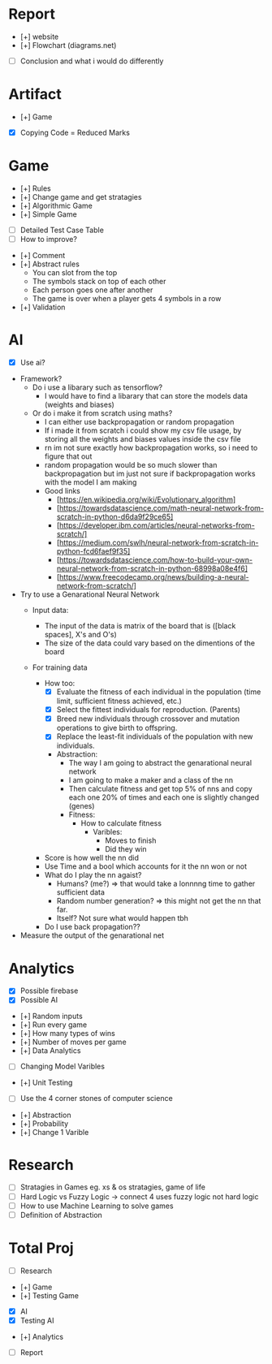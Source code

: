 # Report
- [+] website
- [+] Flowchart (diagrams.net)
- [ ] Conclusion and what i would do differently

# Artifact
- [+] Game
- [x] Copying Code = Reduced Marks

# Game
- [+] Rules
- [+] Change game and get stratagies
- [+] Algorithmic Game
- [+] Simple Game
- [ ] Detailed Test Case Table
- [ ] How to improve?
- [+] Comment
- [+] Abstract rules
    - You can slot from the top
    - The symbols stack on top of each other
    - Each person goes one after another
    - The game is over when a player gets 4 symbols in a row
- [+] Validation

# AI
- [x] Use ai?
- Framework?
    - Do i use a libarary such as tensorflow?
        - I would have to find a libarary that can store the models data (weights and biases)
    - Or do i make it from scratch using maths?
        - I can either use backpropagation or random propagation
        - If i made it from scratch i could show my csv file usage, by storing all the weights and biases values inside the csv file
        - rn im not sure exactly how backpropagation works, so i need to figure that out
        - random propagation would be so much slower than backpropagation but im just not sure if backpropagation works with the model I am making
        - Good links
            - [https://en.wikipedia.org/wiki/Evolutionary_algorithm]
            - [https://towardsdatascience.com/math-neural-network-from-scratch-in-python-d6da9f29ce65]
            - [https://developer.ibm.com/articles/neural-networks-from-scratch/]
            - [https://medium.com/swlh/neural-network-from-scratch-in-python-fcd6faef9f35]
            - [https://towardsdatascience.com/how-to-build-your-own-neural-network-from-scratch-in-python-68998a08e4f6]
            - [https://www.freecodecamp.org/news/building-a-neural-network-from-scratch/]
- Try to use a Genarational Neural Network
    - Input data:
        - The input of the data is matrix of the board that is ([black spaces], X's and O's)
        - The size of the data could vary based on the dimentions of the board

    - For training data
        - How too:
            - [x] Evaluate the fitness of each individual in the population (time limit, sufficient fitness achieved, etc.)
            - [x] Select the fittest individuals for reproduction. (Parents)
            - [x] Breed new individuals through crossover and mutation operations to give birth to offspring.
            - [x] Replace the least-fit individuals of the population with new individuals.
            
            - Abstraction:
                - The way I am going to abstract the genarational neural network
                - I am going to make a maker and a class of the nn
                - Then calculate fitness and get top 5% of nns and copy each one 20% of times and each one is slightly changed (genes)
                - Fitness:
                    - How to calculate fitness
                        - Varibles:
                            - Moves to finish
                            - Did they win
        - Score is how well the nn did
        - Use Time and a bool which accounts for it the nn won or not
        - What do I play the nn agaist?
            - Humans? (me?) => that would take a lonnnng time to gather sufficient data
            - Random number generation? => this might not get the nn that far.
            - Itself? Not sure what would happen tbh
        - Do I use back propagation??
- Measure the output of the genarational net

# Analytics
- [x] Possible firebase
- [x] Possible AI
- [+] Random inputs
- [+] Run every game
- [+] How many types of wins
- [+] Number of moves per game
- [+] Data Analytics
- [ ] Changing Model Varibles
- [+] Unit Testing
- [ ] Use the 4 corner stones of computer science
- [+] Abstraction
- [+] Probability
- [+] Change 1 Varible

# Research
- [ ] Stratagies in Games eg. xs & os stratagies, game of life
- [ ] Hard Logic vs Fuzzy Logic -> connect 4 uses fuzzy logic not hard logic
- [ ] How to use Machine Learning to solve games
- [ ] Definition of Abstraction

# Total Proj
- [ ] Research
- [+] Game
- [+] Testing Game
- [x] AI
- [x] Testing AI
- [+] Analytics
- [ ] Report